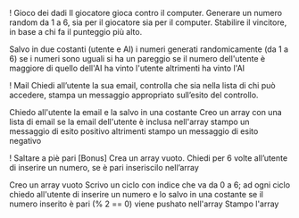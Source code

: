 ! Gioco dei dadi
Il giocatore gioca contro il computer.
Generare un numero random da 1 a 6, sia per il giocatore sia per il computer.
Stabilire il vincitore, in base a chi fa il punteggio più alto.

Salvo in due costanti (utente e AI) i numeri generati randomicamente (da 1 a 6)
    se i numeri sono uguali
        si ha un pareggio
    se il numero dell'utente è maggiore di quello dell'AI
        ha vinto l'utente
    altrimenti
        ha vinto l'AI


! Mail
Chiedi all’utente la sua email,
controlla che sia nella lista di chi può accedere,
stampa un messaggio appropriato sull’esito del controllo.

Chiedo all'utente la email e la salvo in una costante
Creo un array con una lista di email
    se la email dell'utente è inclusa nell'array
        stampo un messaggio di esito positivo
    altrimenti
        stampo un messaggio di esito negativo


! Saltare a piè pari [Bonus]
Crea un array vuoto. Chiedi per 6 volte all’utente di inserire un numero, se è pari inseriscilo nell’array

Creo un array vuoto
Scrivo un ciclo con indice che va da 0 a 6; ad ogni ciclo
    chiedo all'utente di inserire un numero e lo salvo in una costante
    se il numero inserito è pari (% 2 == 0)
        viene pushato nell'array
Stampo l'array